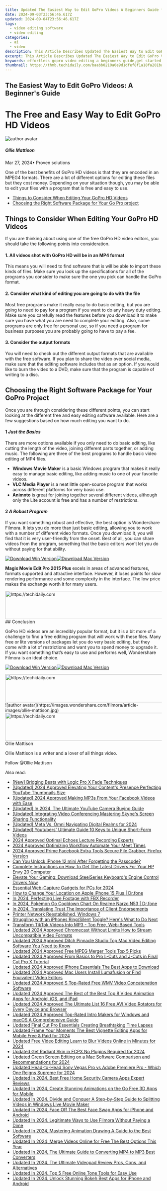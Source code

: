 ```yaml
---
title: Updated The Easiest Way to Edit GoPro Videos A Beginners Guide for 2024
date: 2024-09-03T23:56:46.617Z
updated: 2024-09-04T23:56:46.617Z
tags: 
  - video editing software
  - video editing
categories: 
  - ai
  - video
description: This Article Describes Updated The Easiest Way to Edit GoPro Videos A Beginners Guide for 2024
excerpt: This Article Describes Updated The Easiest Way to Edit GoPro Videos A Beginners Guide for 2024
keywords: effortless gopro video editing a beginners guide,get started with jaycut a beginners guide to free video editing,the best mac video editing tools for beginners a comprehensive guide,the easiest way to edit gopro videos a beginners guide,the best free video editors for novices a beginners guide,the best mac video editors for beginners a step by step guide,gopro video editing made easy a step by step guide for beginners
thumbnail: https://thmb.techidaily.com/baabb0210a0e9d1dfef8f1a18fa201bad1a8f950b33fad191c1a3f8c1897f172.jpg
---
```


## The Easiest Way to Edit GoPro Videos: A Beginner's Guide

# The Free and Easy Way to Edit GoPro HD Videos

![author avatar](https://images.wondershare.com/filmora/article-images/ollie-mattison.jpg)

##### Ollie Mattison

 Mar 27, 2024• Proven solutions

One of the best benefits of GoPro HD videos is that they are encoded in an MPEG4 formats. There are a lot of different options for editing these files but they cost money. Depending on your situation though, you may be able to edit your files with a program that is free and easy to use.

* [Things to Consider When Editing Your GoPro HD Videos](#consideration)
* [Choosing the Right Software Package for Your Go Pro project](#choosing)

## Things to Consider When Editing Your GoPro HD Videos

If you are thinking about using one of the free GoPro HD video editors, you should take the following points into consideration.

#### 1\. All videos shot with GoPro HD will be in an MP4 format

This means you will need to find software that is will be able to import these kinds of files. Make sure you look up the specifications for all of the programs you consider to make sure the one you pick can handle the GoPro format.

#### 2\. Consider what kind of editing you are going to do with the file

Most free programs make it really easy to do basic editing, but you are going to need to pay for a program if you want to do any heavy duty editing. Make sure you carefully read the features before you download it to make sure you have what you are need to complete your editing. Also, some programs are only free for personal use, so if you need a program for business purposes you are probably going to have to pay a fee.

#### 3\. Consider the output formats

You will need to check out the different output formats that are available with the free software. If you plan to share the video over social media, make sure that the editing software includes that as an option. If you would like to burn the video to a DVD, make sure that the program is capable of writing to a disc.

## Choosing the Right Software Package for Your GoPro Project

Once you are through considering these different points, you can start looking at the different free and easy editing software available. Here are a few suggestions based on how much editing you want to do.

#### 1 _Just the Basics_

There are more options available if you only need to do basic editing, like cutting the length of the video, joining different parts together, or adding music. The following are three of the best programs to handle basic video editing of MP4 files.

* **Windows Movie Maker** is a basic Windows program that makes it really easy to manage basic editing, like adding music to one of your favorite videos.
* **VLC Media Player** is a neat little open-source program that works across different platforms for very basic use.
* **Animoto** is great for joining together several different videos, although only the Lite account is free and has a number of restrictions.

#### 2 _A Robust Program_

If you want something robust and effective, the best option is Wondershare Filmora. It lets you do more than just basic editing, allowing you to work with a number of different video formats. Once you download it, you will find that it is very user-friendly from the onset. Best of all, you can share videos from the program, something that the basic editors won’t let you do without paying for that ability.

[![Download Win Version](https://images.wondershare.com/filmora/guide/download-btn-win.jpg)](https://tools.techidaily.com/wondershare/filmora/download/)[![Download Mac Version](https://images.wondershare.com/filmora/guide/download-btn-mac.jpg)](https://tools.techidaily.com/wondershare/filmora/download/)

**Magix Movie Edit Pro 2015 Plus** excels in areas of advanced features, formats supported and attractive interface. However, it loses points for slow rendering performance and some complexity in the interface. The low price makes the exchange worth it for many users.

<!-- affiliate ads begin -->
<a href="https://appsumo.8odi.net/c/5597632/2068426/7443" target="_top" id="2068426">
  <img src="//a.impactradius-go.com/display-ad/7443-2068426" border="0" alt="https://techidaily.com" width="728" height="90"/>
</a>
<img height="0" width="0" src="https://appsumo.8odi.net/i/5597632/2068426/7443" style="position:absolute;visibility:hidden;" border="0" />
<!-- affiliate ads end -->
## Conclusion

GoPro HD videos are an incredibly popular format, but it is a bit more of a challenge to find a free editing program that will work with these files. Many free or lite versions of packages let you do very basic editing, but they come with a lot of restrictions and want you to spend money to upgrade it. If you want something that’s easy to use and performs well, Wondershare Filmora is an ideal choice.

[![Download Win Version](https://images.wondershare.com/filmora/guide/download-btn-win.jpg)](https://tools.techidaily.com/wondershare/filmora/download/)[![Download Mac Version](https://images.wondershare.com/filmora/guide/download-btn-mac.jpg)](https://tools.techidaily.com/wondershare/filmora/download/)

<!-- affiliate ads begin -->
<a href="https://appsumo.8odi.net/c/5597632/2100527/7443" target="_top" id="2100527">
  <img src="//a.impactradius-go.com/display-ad/7443-2100527" border="0" alt="https://techidaily.com" width="728" height="90"/>
</a>
<img height="0" width="0" src="https://appsumo.8odi.net/i/5597632/2100527/7443" style="position:absolute;visibility:hidden;" border="0" />
<!-- affiliate ads end -->
![author avatar](https://images.wondershare.com/filmora/article-images/ollie-mattison.jpg)

<!-- affiliate ads begin -->
<a href="https://appsumo.8odi.net/c/5597632/2137380/7443" target="_top" id="2137380">
  <img src="//a.impactradius-go.com/display-ad/7443-2137380" border="0" alt="https://techidaily.com" width="728" height="90"/>
</a>
<img height="0" width="0" src="https://appsumo.8odi.net/i/5597632/2137380/7443" style="position:absolute;visibility:hidden;" border="0" />
<!-- affiliate ads end -->
Ollie Mattison

Ollie Mattison is a writer and a lover of all things video.

Follow @Ollie Mattison

<span class="atpl-alsoreadstyle">Also read:</span>
<div><ul>
<li><a href="https://extra-hints.techidaily.com/new-bridging-beats-with-logic-pro-x-fade-techniques/"><u>[New] Bridging Beats with Logic Pro X Fade Techniques</u></a></li>
<li><a href="https://facebook-record-videos.techidaily.com/updated-2024-approved-elevating-your-contents-presence-perfecting-youtube-thumbnails-size/"><u>[Updated] 2024 Approved  Elevating Your Content's Presence  Perfecting YouTube Thumbnails Size</u></a></li>
<li><a href="https://facebook-video-content.techidaily.com/updated-2024-approved-making-mp3s-from-your-facebook-videos-with-ease/"><u>[Updated] 2024 Approved  Making MP3s From Your Facebook Videos with Ease</u></a></li>
<li><a href="https://youtube-sure.techidaily.com/ed-in-2024-the-ultimate-youtube-camera-buying-guide/"><u>[Updated] In 2024, The Ultimate YouTube Camera Buying Guide</u></a></li>
<li><a href="https://on-screen-recording.techidaily.com/updated-integrating-video-conferencing-mastering-skypes-screen-sharing-functionality/"><u>[Updated] Integrating Video Conferencing  Mastering Skype's Screen Sharing Functionality</u></a></li>
<li><a href="https://article-helps.techidaily.com/updated-meta-vs-omni-navigating-digital-realms-for-2024/"><u>[Updated] Meta Vs. Omni  Navigating Digital Realms for 2024</u></a></li>
<li><a href="https://youtube-blog.techidaily.com/ed-youtubers-ultimate-guide-10-keys-to-unique-short-form-videos/"><u>[Updated] Youtubers' Ultimate Guide  10 Keys to Unique Short-Form Videos</u></a></li>
<li><a href="https://visual-screen-recording.techidaily.com/2024-approved-optimal-echoes-lecture-recording-experts/"><u>2024 Approved  Optimal Echoes  Lecture Recording Experts</u></a></li>
<li><a href="https://screen-sharing-recording.techidaily.com/2024-approved-optimizing-workflow-automate-your-meet-times/"><u>2024 Approved  Optimizing Workflow  Automate Your Meet Times</u></a></li>
<li><a href="https://facebook-video-recording.techidaily.com/2024-approved-prime-facebook-extra-tools-secure-file-grabber-firefox-version/"><u>2024 Approved  Prime Facebook Extra Tools  Secure File Grabber, Firefox Version</u></a></li>
<li><a href="https://ios-unlock.techidaily.com/can-you-unlock-iphone-12-mini-after-forgetting-the-passcode-by-drfone-ios/"><u>Can You Unlock iPhone 12 mini After Forgetting the Passcode?</u></a></li>
<li><a href="https://driver-error.techidaily.com/complete-instructions-on-how-to-get-the-latest-drivers-for-your-hp-envy-20-computer/"><u>Complete Instructions on How To Get The Latest Drivers For Your HP Envy 20 Computer</u></a></li>
<li><a href="https://win-dash.techidaily.com/elevate-your-gaming-download-steelseries-keyboards-engine-control-drivers-now/"><u>Elevate Your Gaming: Download SteelSeries Keyboard's Engine Control Drivers Now</u></a></li>
<li><a href="https://screen-mirroring-recording.techidaily.com/essential-web-capture-gadgets-for-pcs-for-2024/"><u>Essential Web-Capture Gadgets for PCs for 2024</u></a></li>
<li><a href="https://iphone-location.techidaily.com/how-to-change-your-location-on-apple-iphone-15-plus-drfone-by-drfone-virtual-ios/"><u>How to Change Your Location on Apple iPhone 15 Plus | Dr.fone</u></a></li>
<li><a href="https://digital-screen-recording.techidaily.com/in-2024-perfecting-live-footage-with-fbx-recorder/"><u>In 2024, Perfecting Live Footage with FBX Recorder</u></a></li>
<li><a href="https://pokemon-go-android.techidaily.com/in-2024-pokemon-go-cooldown-chart-on-realme-narzo-n53-drfone-by-drfone-virtual-android/"><u>In 2024, Pokémon Go Cooldown Chart On Realme Narzo N53 | Dr.fone</u></a></li>
<li><a href="https://some-guidance.techidaily.com/in-2024-translating-trust-the-importance-of-client-endorsements/"><u>In 2024, Translating Trust  The Importance of Client Endorsements</u></a></li>
<li><a href="https://printer-issues.techidaily.com/printer-network-reestablished-windows-7/"><u>Printer Network Reestablished, Windows 7</u></a></li>
<li><a href="https://video-creation-software.techidaily.com/struggling-with-an-iphones-ringsilent-toggle-heres-what-to-do-next/"><u>Struggling with an iPhones Ring/Silent Toggle? Here's What to Do Next</u></a></li>
<li><a href="https://tiktok-video-recordings.techidaily.com/transform-tiktok-videos-into-mp3-top-free-web-based-tools/"><u>Transform TikTok Videos Into MP3 - Top Free, Web-Based Tools</u></a></li>
<li><a href="https://video-creation-software.techidaily.com/updated-2024-approved-chromecast-without-limits-how-to-stream-uncompatible-video-formats/"><u>Updated 2024 Approved Chromecast Without Limits How to Stream Uncompatible Video Formats</u></a></li>
<li><a href="https://video-creation-software.techidaily.com/updated-2024-approved-ditch-pinnacle-studio-top-mac-video-editing-software-you-need-to-know/"><u>Updated 2024 Approved Ditch Pinnacle Studio Top Mac Video Editing Software You Need to Know</u></a></li>
<li><a href="https://video-creation-software.techidaily.com/updated-2024-approved-free-mpeg-merger-tools-top-5-picks/"><u>Updated 2024 Approved Free MPEG Merger Tools Top 5 Picks</u></a></li>
<li><a href="https://video-creation-software.techidaily.com/updated-2024-approved-from-basics-to-pro-l-cuts-and-j-cuts-in-final-cut-pro-x-tutorial/"><u>Updated 2024 Approved From Basics to Pro L-Cuts and J-Cuts in Final Cut Pro X Tutorial</u></a></li>
<li><a href="https://video-creation-software.techidaily.com/updated-2024-approved-iphone-essentials-the-best-apps-to-download/"><u>Updated 2024 Approved IPhone Essentials The Best Apps to Download</u></a></li>
<li><a href="https://video-creation-software.techidaily.com/updated-2024-approved-mac-users-install-lumafusion-or-find-equivalent-video-editors/"><u>Updated 2024 Approved Mac Users Install Lumafusion or Find Equivalent Video Editors</u></a></li>
<li><a href="https://video-creation-software.techidaily.com/updated-2024-approved-s-top-rated-free-wmv-video-concatenation-software/"><u>Updated 2024 Approved S Top-Rated Free WMV Video Concatenation Software</u></a></li>
<li><a href="https://video-creation-software.techidaily.com/updated-2024-approved-the-best-of-the-best-top-8-video-animation-apps-for-android-ios-and-ipad/"><u>Updated 2024 Approved The Best of the Best Top 8 Video Animation Apps for Android, iOS, and iPad</u></a></li>
<li><a href="https://video-creation-software.techidaily.com/updated-2024-approved-the-ultimate-list-16-free-avi-video-rotators-for-every-device-and-browser/"><u>Updated 2024 Approved The Ultimate List 16 Free AVI Video Rotators for Every Device and Browser</u></a></li>
<li><a href="https://video-creation-software.techidaily.com/updated-2024-approved-top-rated-intro-makers-for-windows-and-macos-a-comprehensive-guide/"><u>Updated 2024 Approved Top-Rated Intro Makers for Windows and macOS A Comprehensive Guide</u></a></li>
<li><a href="https://video-creation-software.techidaily.com/updated-final-cut-pro-essentials-creating-breathtaking-time-lapses/"><u>Updated Final Cut Pro Essentials Creating Breathtaking Time Lapses</u></a></li>
<li><a href="https://video-creation-software.techidaily.com/updated-frame-your-moments-the-best-vignette-editing-apps-for-mobile-free-and-paid-for-2024/"><u>Updated Frame Your Moments The Best Vignette Editing Apps for Mobile Free & Paid for 2024</u></a></li>
<li><a href="https://video-creation-software.techidaily.com/updated-free-video-editing-learn-to-blur-videos-online-in-minutes-for-2024/"><u>Updated Free Video Editing Learn to Blur Videos Online in Minutes for 2024</u></a></li>
<li><a href="https://video-creation-software.techidaily.com/updated-get-radiant-skin-in-fcpx-no-plugins-required-for-2024/"><u>Updated Get Radiant Skin in FCPX No Plugins Required for 2024</u></a></li>
<li><a href="https://video-creation-software.techidaily.com/updated-green-screen-editing-on-a-mac-software-comparison-and-recommendations-for-2024/"><u>Updated Green Screen Editing on a Mac Software Comparison and Recommendations for 2024</u></a></li>
<li><a href="https://video-creation-software.techidaily.com/updated-head-to-head-sony-vegas-pro-vs-adobe-premiere-pro-which-one-reigns-supreme-for-2024/"><u>Updated Head-to-Head Sony Vegas Pro vs Adobe Premiere Pro - Which One Reigns Supreme for 2024</u></a></li>
<li><a href="https://video-creation-software.techidaily.com/updated-in-2024-best-free-home-security-camera-apps-expert-reviews/"><u>Updated In 2024, Best Free Home Security Camera Apps Expert Reviews</u></a></li>
<li><a href="https://video-creation-software.techidaily.com/updated-in-2024-create-stunning-animations-on-the-go-free-3d-apps-for-mobile/"><u>Updated In 2024, Create Stunning Animations on the Go Free 3D Apps for Mobile</u></a></li>
<li><a href="https://video-creation-software.techidaily.com/updated-in-2024-divide-and-conquer-a-step-by-step-guide-to-splitting-videos-in-windows-live-movie-maker/"><u>Updated In 2024, Divide and Conquer A Step-by-Step Guide to Splitting Videos in Windows Live Movie Maker</u></a></li>
<li><a href="https://video-creation-software.techidaily.com/updated-in-2024-face-off-the-best-face-swap-apps-for-iphone-and-android/"><u>Updated In 2024, Face Off The Best Face Swap Apps for iPhone and Android</u></a></li>
<li><a href="https://video-creation-software.techidaily.com/updated-in-2024-legitimate-ways-to-use-filmora-without-paying-a-dime/"><u>Updated In 2024, Legitimate Ways to Use Filmora Without Paying a Dime</u></a></li>
<li><a href="https://video-creation-software.techidaily.com/updated-in-2024-mastering-animation-drawing-a-guide-to-the-best-software/"><u>Updated In 2024, Mastering Animation Drawing A Guide to the Best Software</u></a></li>
<li><a href="https://video-creation-software.techidaily.com/updated-in-2024-merge-videos-online-for-free-the-best-options-this-year/"><u>Updated In 2024, Merge Videos Online for Free The Best Options This Year</u></a></li>
<li><a href="https://video-creation-software.techidaily.com/updated-in-2024-the-ultimate-guide-to-converting-mp4-to-mp3-best-converters/"><u>Updated In 2024, The Ultimate Guide to Converting MP4 to MP3 Best Converters</u></a></li>
<li><a href="https://video-creation-software.techidaily.com/updated-in-2024-the-ultimate-videopad-review-pros-cons-and-alternatives/"><u>Updated In 2024, The Ultimate Videopad Review Pros, Cons, and Alternatives</u></a></li>
<li><a href="https://video-creation-software.techidaily.com/updated-in-2024-top-5-free-online-tone-tools-for-easy-use/"><u>Updated In 2024, Top 5 Free Online Tone Tools for Easy Use</u></a></li>
<li><a href="https://video-creation-software.techidaily.com/updated-in-2024-unlock-stunning-bokeh-best-apps-for-iphone-and-android/"><u>Updated In 2024, Unlock Stunning Bokeh Best Apps for iPhone and Android</u></a></li>
</ul></div>

<ins class="adsbygoogle"
      style="display:block"
      data-ad-client="ca-pub-7571918770474297"
      data-ad-slot="8358498916"
      data-ad-format="auto"
      data-full-width-responsive="true"></ins>